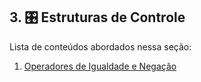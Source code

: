 ## 3. 🎛 Estruturas de Controle

Lista de conteúdos abordados nessa seção:

1. [Operadores de Igualdade e Negação](./01-operadores-de-igualdade-negacao/README.md)
